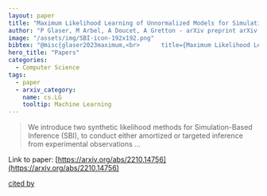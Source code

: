 ```yaml
---
layout: paper
title: "Maximum Likelihood Learning of Unnormalized Models for Simulation-Based Inference"
author: "P Glaser, M Arbel, A Doucet, A Gretton - arXiv preprint arXiv:2210.14756, 2022 - arxiv.org"
image: "/assets/img/SBI-icon-192x192.png"
bibtex: "@misc{glaser2023maximum,<br>      title={Maximum Likelihood Learning of Unnormalized Models for Simulation-Based Inference}, <br>      author={Pierre Glaser and Michael Arbel and Samo Hromadka and Arnaud Doucet and Arthur Gretton},<br>      year={2023},<br>      eprint={2210.14756},<br>      archivePrefix={arXiv},<br>      primaryClass={cs.LG}<br>}"
hero_title: "Papers"
categories:
  - Computer Science
tags:
  - paper
  - arxiv_category:
    name: cs.LG
    tooltip: Machine Learning
---
```

>We introduce two synthetic likelihood methods for Simulation-Based Inference (SBI), to conduct either amortized or targeted inference from experimental observations …

Link to paper: [https://arxiv.org/abs/2210.14756](https://arxiv.org/abs/2210.14756)

[cited by](https://scholar.google.com/scholar?cites=11264366275621914073&as_sdt=2005&sciodt=0,5&hl=en&num=20)
